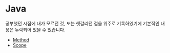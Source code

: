 # Java
공부했던 시점에 내가 모르던 것, 또는 헷갈리던 점을 위주로 기록하였기에 기본적인 내용은 누락되어 있을 수 있습니다.

- [Method](https://github.com/Hyune-c/TIL/blob/master/Java/Method.md)
- [Scope](https://github.com/Hyune-c/TIL/blob/master/Java/Scope.md)
<!--stackedit_data:
eyJoaXN0b3J5IjpbMTY2NTYzMjc4N119
-->